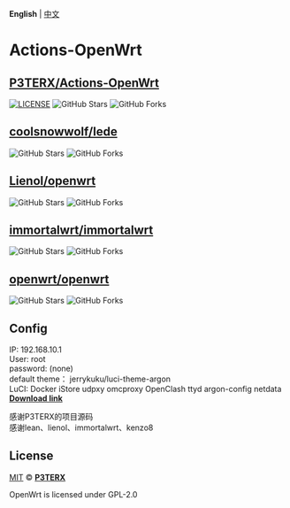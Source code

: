 **English** | [中文](https://p3terx.com/archives/build-openwrt-with-github-actions.html)

# Actions-OpenWrt
## [P3TERX/Actions-OpenWrt](https://github.com/P3TERX/Actions-OpenWrt)
[![LICENSE](https://img.shields.io/github/license/mashape/apistatus.svg?style=flat-square&label=LICENSE)](https://github.com/P3TERX/Actions-OpenWrt/blob/master/LICENSE)
![GitHub Stars](https://img.shields.io/github/stars/P3TERX/Actions-OpenWrt.svg?style=flat-square&label=Stars&logo=github)
![GitHub Forks](https://img.shields.io/github/forks/P3TERX/Actions-OpenWrt.svg?style=flat-square&label=Forks&logo=github)
## [coolsnowwolf/lede](https://github.com/coolsnowwolf/lede)
![GitHub Stars](https://img.shields.io/github/stars/coolsnowwolf/lede.svg?style=flat-square&label=Stars&logo=github)
![GitHub Forks](https://img.shields.io/github/forks/coolsnowwolf/lede.svg?style=flat-square&label=Forks&logo=github)
## [Lienol/openwrt](https://github.com/Lienol/openwrt)
![GitHub Stars](https://img.shields.io/github/stars/Lienol/openwrt.svg?style=flat-square&label=Stars&logo=github)
![GitHub Forks](https://img.shields.io/github/forks/Lienol/openwrt.svg?style=flat-square&label=Forks&logo=github)
## [immortalwrt/immortalwrt](https://github.com/immortalwrt/immortalwrt)
![GitHub Stars](https://img.shields.io/github/stars/immortalwrt/immortalwrt.svg?style=flat-square&label=Stars&logo=github)
![GitHub Forks](https://img.shields.io/github/forks/immortalwrt/immortalwrt.svg?style=flat-square&label=Forks&logo=github)
## [openwrt/openwrt](https://github.com/openwrt/openwrt)
![GitHub Stars](https://img.shields.io/github/stars/openwrt/openwrt.svg?style=flat-square&label=Stars&logo=github)
![GitHub Forks](https://img.shields.io/github/forks/openwrt/openwrt.svg?style=flat-square&label=Forks&logo=github)
## Config
IP: 192.168.10.1\
User: root\
password: (none)\
default theme： jerrykuku/luci-theme-argon\
LuCI: Docker iStore udpxy omcproxy OpenClash ttyd argon-config netdata\
[**Download link**](https://github.com/631894570/openwrt/releases)

感谢P3TERX的项目源码\
感谢lean、lienol、immortalwrt、kenzo8
## License

[MIT](https://github.com/P3TERX/Actions-OpenWrt/blob/main/LICENSE) © [**P3TERX**](https://p3terx.com)

OpenWrt is licensed under GPL-2.0
